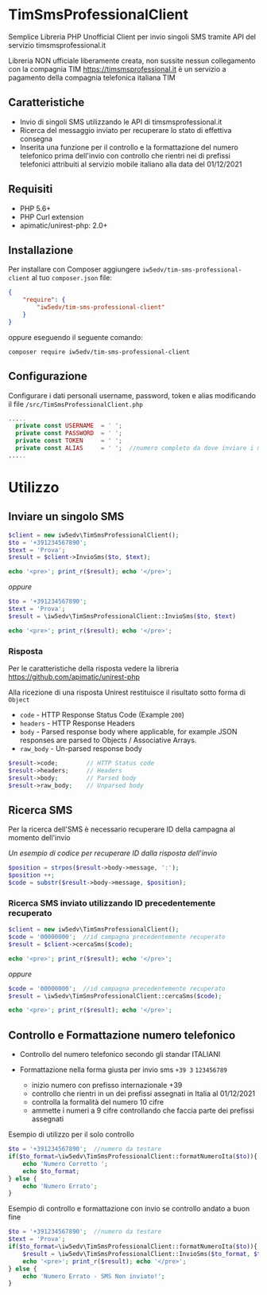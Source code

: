 # TimSmsProfessionalClient
Semplice Libreria PHP Unofficial Client per invio singoli SMS tramite API del servizio timsmsprofessional.it

Libreria NON ufficiale liberamente creata, non sussite nessun collegamento con la compagnia TIM
https://timsmsprofessional.it è un servizio a pagamento della compagnia telefonica italiana TIM

## Caratteristiche
* Invio di singoli SMS utilizzando le API di timsmsprofessional.it
* Ricerca del messaggio inviato per recuperare lo stato di effettiva consegna
* Inserita una funzione per il controllo e la formattazione del numero telefonico prima dell'invio con controllo che rientri nei di prefissi telefonici attribuiti al servizio mobile italiano alla data del 01/12/2021

## Requisiti
- PHP 5.6+
- PHP Curl extension
- apimatic/unirest-php: 2.0+

## Installazione
Per installare con Composer aggiungere `iw5edv/tim-sms-professional-client` al tuo `composer.json` file:

```json
{
    "require": {
        "iw5edv/tim-sms-professional-client"
    }
}
```

oppure eseguendo il seguente comando:

```shell
composer require iw5edv/tim-sms-professional-client
```

## Configurazione
Configurare i dati personali username, password, token e alias
modificando il file `/src/TimSmsProfessionalClient.php`
```php
.....
  private const USERNAME  = ' ';
  private const PASSWORD  = ' ';
  private const TOKEN     = ' ';
  private const ALIAS     = ' ';  //numero completo da dove inviare i messaggi o Alias Certificato caricato sul proprio profilo
.....
```

# Utilizzo
## Inviare un singolo SMS
```php
$client = new iw5edv\TimSmsProfessionalClient();
$to = '+391234567890';
$text = 'Prova';
$result = $client->InvioSms($to, $text);

echo '<pre>'; print_r($result); echo '</pre>';
```
*oppure*
```php
$to = '+391234567890';
$text = 'Prova';
$result = \iw5edv\TimSmsProfessionalClient::InvioSms($to, $text)

echo '<pre>'; print_r($result); echo '</pre>';
```

### Risposta
Per le caratteristiche della risposta vedere la libreria https://github.com/apimatic/unirest-php

Alla ricezione di una risposta Unirest restituisce il risultato sotto forma di `Object`
- `code` - HTTP Response Status Code (Example `200`)
- `headers` - HTTP Response Headers
- `body` - Parsed response body where applicable, for example JSON responses are parsed to Objects / Associative Arrays.
- `raw_body` - Un-parsed response body
```php
$result->code;        // HTTP Status code
$result->headers;     // Headers
$result->body;        // Parsed body
$result->raw_body;    // Unparsed body
```

## Ricerca SMS
Per la ricerca dell'SMS è necessario recuperare ID della campagna al momento dell'invio

*Un esempio di codice per recuperare ID dalla risposta dell'invio*
```php
$position = strpos($result->body->message, ':');
$position ++;
$code = substr($result->body->message, $position);
```
### Ricerca SMS inviato utilizzando ID precedentemente recuperato
```php
$client = new iw5edv\TimSmsProfessionalClient();
$code = '00000000';  //id campagna precedentemente recuperato
$result = $client->cercaSms($code);

echo '<pre>'; print_r($result); echo '</pre>';
```
*oppure*
```php
$code = '00000000';  //id campagna precedentemente recuperato
$result = \iw5edv\TimSmsProfessionalClient::cercaSms($code);

echo '<pre>'; print_r($result); echo '</pre>';
```


## Controllo e Formattazione numero telefonico
- Controllo del numero telefonico secondo gli standar ITALIANI
- Formattazione nella forma giusta per invio sms `+39 3` `123456789`

    - inizio numero con prefisso internazionale +39
    - controllo che rientri in un dei prefissi assegnati in Italia al 01/12/2021
    - controlla la formalità del numero 10 cifre
    - ammette i numeri a 9 cifre controllando che faccia parte dei prefissi assegnati

Esempio di utilizzo per il solo controllo
```php
$to = '+391234567890';  //numero da testare
if($to_format=\iw5edv\TimSmsProfessionalClient::formatNumeroIta($to)){
    echo 'Numero Corretto ';
    echo $to_format;
} else {
	echo 'Numero Errato';
}
```
Esempio di controllo e formattazione con invio se controllo andato a buon fine
```php
$to = '+391234567890';  //numero da testare
$text = 'Prova';
if($to_format=\iw5edv\TimSmsProfessionalClient::formatNumeroIta($to)){
	$result = \iw5edv\TimSmsProfessionalClient::InvioSms($to_format, $text);
	echo '<pre>'; print_r($result); echo '</pre>';
} else {
	echo 'Numero Errato - SMS Non inviato!';
}
```
